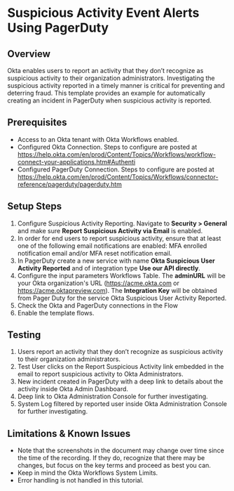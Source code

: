 # Suspicious Activity Event Alerts Using PagerDuty

## Overview

Okta enables users to report an activity that they don’t recognize as suspicious activity to their organization administrators. Investigating the suspicious activity reported in a timely manner is critical for preventing and deterring fraud. This template provides an example for automatically creating an incident in PagerDuty when suspicious activity is reported.

## Prerequisites

* Access to an Okta tenant with Okta Workflows enabled.
* Configured Okta Connection. Steps to configure are posted at <a  href="https://www.google.com/url?q=https://help.okta.com/en/prod/Content/Topics/Workflows/workflow-connect-your-applications.htm%23Authenti&amp;sa=D&amp;source=editors&amp;ust=1638150140707000&amp;usg=AOvVaw39eOaxdDdIdFOjp5SxD95V"  class="c10">https://help.okta.com/en/prod/Content/Topics/Workflows/workflow-connect-your-applications.htm#Authenti</a>
* Configured PagerDuty Connection. Steps to configure are posted at <a  href="https://www.google.com/url?q=https://help.okta.com/en/prod/Content/Topics/Workflows/connector-reference/pagerduty/pagerduty.htm&amp;sa=D&amp;source=editors&amp;ust=1638150140708000&amp;usg=AOvVaw3JBwcqxolqs8QAgMqwyH9o"  class="c10">https://help.okta.com/en/prod/Content/Topics/Workflows/connector-reference/pagerduty/pagerduty.htm</a>

## Setup Steps

1. Configure Suspicious Activity Reporting. Navigate to **Security > General** and make sure **Report Suspicious Activity via Email** is enabled.
2. In order for end users to report suspicious activity, ensure that at
least one of the following email notifications are enabled: MFA enrolled notification email and/or MFA reset notification email.
3. In PagerDuty create a new service with name **Okta Suspicious User Activity Reported** and of integration type **Use our API directly**.
4. Configure the input parameters Workflows Table. The **adminURL** will be your Okta organization's URL (https://acme.okta.com or https://acme.oktapreview.com). The **Integration Key** will be obtained from Pager Duty for the service Okta Suspicious User Activity Reported.
5. Check the Okta and PagerDuty connections in the Flow
6. Enable the template flows.

## Testing
1. Users report an activity that they don’t recognize as suspicious activity to their organization administrators.
2. Test User clicks on the Report Suspicious Activity link embedded in the email to report suspicious activity to Okta Administrators.
3. New incident created in PagerDuty with a deep link to details about the activity inside Okta Admin Dashboard.
4. Deep link to Okta Administration Console for further investigating.
5. System Log filtered by reported user inside Okta Administration Console for further investigating.

## Limitations & Known Issues

* Note that the screenshots in the document may change over time since the time of the recording. If they do, recognize that there may be changes, but focus on the key terms and proceed as best you can.
* Keep in mind the Okta Workflows System Limits.
* Error handling is not handled in this tutorial.